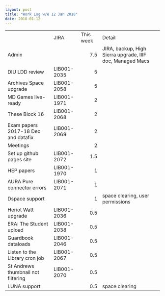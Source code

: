 ```yaml
---
layout: post
title: "Work Log w/e 12 Jan 2018"
date: 2018-01-12
---
```

<table class="display">
<tr height=21 style='height:16.0pt'>
  <td height=21 class=xl65 width=253 style='height:16.0pt;width:190pt'></td>
  <td class=xl65 width=89 style='width:67pt'>JIRA</td>
  <td class=xl65 width=87 style='width:65pt'>This week</td>
  <td class=xl65 width=388 style='width:291pt'>Detail</td>
 </tr>
 <tr height=21 style='height:16.0pt'>
  <td height=21 style='height:16.0pt'>Admin</td>
  <td></td>
  <td align=right>7.5</td>
  <td>JIRA, backup, High Sierra upgrade, IIIF doc, Managed Macs</td>
 </tr>
 <tr height=21 style='height:16.0pt'>
  <td height=21 style='height:16.0pt'>DIU LDD review</td>
  <td>LIB001-2035</td>
  <td align=right>5</td>
  <td></td>
 </tr>
 <tr height=21 style='height:16.0pt'>
  <td height=21 style='height:16.0pt'>Archives Space upgrade</td>
  <td>LIB001-2058</td>
  <td align=right>5</td>
  <td></td>
 </tr>
 <tr height=21 style='height:16.0pt'>
  <td height=21 style='height:16.0pt'>MD Games live-ready</td>
  <td>LIB001-1971</td>
  <td align=right>2</td>
  <td></td>
 </tr>
 <tr height=21 style='height:16.0pt'>
  <td height=21 style='height:16.0pt'>These Block 16</td>
  <td>LIB001-2068</td>
  <td align=right>2</td>
  <td></td>
 </tr>
 <tr height=21 style='height:16.0pt'>
  <td height=21 style='height:16.0pt'>Exam papers 2017-18 Dec and datafix</td>
  <td>LIB001-2069</td>
  <td align=right>2</td>
  <td></td>
 </tr>
 <tr height=21 style='height:16.0pt'>
  <td height=21 style='height:16.0pt'>Meetings</td>
  <td></td>
  <td align=right>2</td>
  <td></td>
 </tr>
 <tr height=21 style='height:16.0pt'>
  <td height=21 style='height:16.0pt'>Set up github pages site</td>
  <td>LIB001-2072</td>
  <td align=right>1.5</td>
  <td></td>
 </tr>
 <tr height=21 style='height:16.0pt'>
  <td height=21 style='height:16.0pt'>HEP papers</td>
  <td>LIB001-1970</td>
  <td align=right>1</td>
  <td></td>
 </tr>
 <tr height=21 style='height:16.0pt'>
  <td height=21 style='height:16.0pt'>AURA Pure connector errors</td>
  <td>LIB001-2071</td>
  <td align=right>1</td>
  <td></td>
 </tr>
 <tr height=21 style='height:16.0pt'>
  <td height=21 style='height:16.0pt'>Dspace support</td>
  <td></td>
  <td align=right>1</td>
  <td>space clearing, user permissions</td>
 </tr>
 <tr height=21 style='height:16.0pt'>
  <td height=21 style='height:16.0pt'>Heriot Watt upgrade</td>
  <td>LIB001-2036</td>
  <td align=right>0.5</td>
  <td></td>
 </tr>
 <tr height=21 style='height:16.0pt'>
  <td height=21 style='height:16.0pt'>ERA: The Student upload</td>
  <td>LIB001-2038</td>
  <td align=right>0.5</td>
  <td></td>
 </tr>
 <tr height=21 style='height:16.0pt'>
  <td height=21 style='height:16.0pt'>Guardbook dataloads</td>
  <td>LIB001-2046</td>
  <td align=right>0.5</td>
  <td></td>
 </tr>
 <tr height=21 style='height:16.0pt'>
  <td height=21 style='height:16.0pt'>Listen to the Library cron job</td>
  <td>LIB001-2067</td>
  <td align=right>0.5</td>
  <td></td>
 </tr>
 <tr height=21 style='height:16.0pt'>
  <td height=21 style='height:16.0pt'>St Andrews thumbnail not filtering</td>
  <td>LIB001-2070</td>
  <td align=right>0.5</td>
  <td></td>
 </tr>
 <tr height=21 style='height:16.0pt'>
  <td height=21 style='height:16.0pt'>LUNA support</td>
  <td></td>
  <td align=right>0.5</td>
  <td>space clearing</td>
 </tr>
</table>
